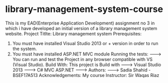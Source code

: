 # library-management-system-course
This is my EAD(Enterprise Application Development) assignment no 3 in which i have developed an initial version of a library management system website.
Project Titlte: Library management system
Prerequisites:
1. You must have installed Visual Studio 2013 or + version in order to run the system.
2. You must have installed ASP.NET MVC module 
Running the tests:
---> You can run and test the Project in any browser compatible with VS (Visual Studio).
Build With: This project is Build with
--->  Visual Studio 2013
---> C# MVC ASP.NET
--->
Authors:
---> Sadia Shahid - BSEF17A513
Acknowledgements:
My course Instructor: Sir Waqas Riaz

